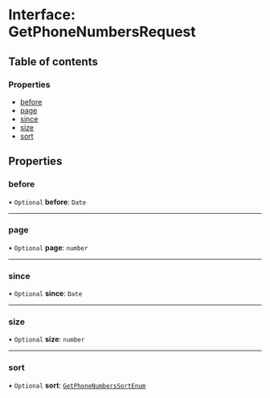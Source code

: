 # Interface: GetPhoneNumbersRequest

## Table of contents

### Properties

- [before](GetPhoneNumbersRequest.md#before)
- [page](GetPhoneNumbersRequest.md#page)
- [since](GetPhoneNumbersRequest.md#since)
- [size](GetPhoneNumbersRequest.md#size)
- [sort](GetPhoneNumbersRequest.md#sort)

## Properties

### <a id="before" name="before"></a> before

• `Optional` **before**: `Date`

___

### <a id="page" name="page"></a> page

• `Optional` **page**: `number`

___

### <a id="since" name="since"></a> since

• `Optional` **since**: `Date`

___

### <a id="size" name="size"></a> size

• `Optional` **size**: `number`

___

### <a id="sort" name="sort"></a> sort

• `Optional` **sort**: [`GetPhoneNumbersSortEnum`](../enums/GetPhoneNumbersSortEnum.md)
